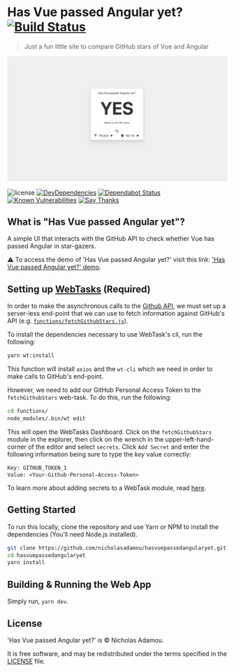 # Has Vue passed Angular yet? [![Build Status](https://travis-ci.org/nicholasadamou/hasvuepassedangularyet.svg?branch=master)](https://travis-ci.org/nicholasadamou/hasvuepassedangularyet)

> Just a fun little site to compare GitHub stars of Vue and Angular

![preview](preview.png)

![license](https://img.shields.io/apm/l/vim-mode.svg)
[![DevDependencies](https://img.shields.io/david/dev/nicholasadamou/hasvuepassedangularyet.svg?style=flat-square)](https://david-dm.org/nicholasadamou/hasvuepassedangularyet#info=devDependencies)
[![Dependabot Status](https://api.dependabot.com/badges/status?host=github&repo=nicholasadamou/hasvuepassedangularyet)](https://dependabot.com)
[![Known Vulnerabilities](https://snyk.io/test/github/nicholasadamou/hasvuepassedangularyet/badge.svg?targetFile=package.json)](https://snyk.io/test/github/nicholasadamou/hasvuepassedangularyet?targetFile=package.json)
[![Say Thanks](https://img.shields.io/badge/say-thanks-ff69b4.svg)](https://saythanks.io/to/NicholasAdamou)

## What is "Has Vue passed Angular yet"?

A simple UI that interacts with the GitHub API to check whether Vue has passed Angular in star-gazers.

⚠️ To access the demo of 'Has Vue passed Angular yet?' visit this link: ['Has Vue passed Angular yet?' demo](https://hasvuepassedangularyet.surge.sh/).

## Setting up [WebTasks](https://webtask.io) (Required)

In order to make the asynchronous calls to the [Github API](https://developer.github.com/v4/), we must set up a server-less end-point that we can use to fetch information against GitHub's API (e.g. [`functions/fetchGithubStars.js`](functions/fetchGithubStars.js)).

To install the dependencies necessary to use WebTask's cli, run the following:

```bash
yarn wt:install
```

This function will install `axios` and the `wt-cli` which we need in order to make calls to GitHub's end-point.

However, we need to add our GitHub Personal Access Token to the `fetchGithubStars` web-task. To do this, run the following:

```bash
cd functions/
node_modules/.bin/wt edit
```

This will open the WebTasks Dashboard. Click on the `fetchGithubStars` module in the explorer, then click on the wrench in the upper-left-hand-corner of the editor and select `secrets`. Click `Add Secret` and enter the following information being sure to type the _key_ value correctly:

```text
Key: GITHUB_TOKEN_1
Value: <Your-Github-Personal-Access-Token>
```

To learn more about adding secrets to a WebTask module, read [here](https://webtask.io/docs/editor/secrets).

## Getting Started

To run this locally, clone the repository and use Yarn or NPM to install the dependencies (You’ll need Node.js installed).

```bash
git clone https://github.com/nicholasadamou/hasvuepassedangularyet.git
cd hasvuepassedangularyet
yarn install
```

## Building & Running the Web App

Simply run, `yarn dev`.

## License

'Has Vue passed Angular yet?' is © Nicholas Adamou.

It is free software, and may be redistributed under the terms specified in the [LICENSE] file.

[LICENSE]: LICENSE
